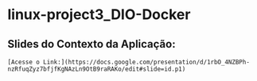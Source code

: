 # linux-project3_DIO-Docker

## Slides do Contexto da Aplicação:
	[Acesse o Link:](https://docs.google.com/presentation/d/1rbO_4NZBPh-nzRfuqZyz7bfjfKgNAzLn9OtB9raRAKo/edit#slide=id.p1)


